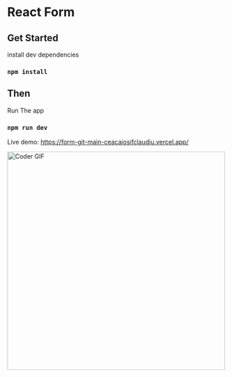 # React Form

## Get Started

install dev dependencies

### `npm install`

## Then

Run The app

### `npm run dev`


Live demo: https://form-git-main-ceacaiosifclaudiu.vercel.app/

 <img src="https://github.com/ceacaiosifclaudiu/pentruDeyu/assets/110819428/3447386a-f2ba-46db-bea9-94f97933ff1b" alt="Coder GIF" width="500">
